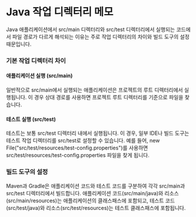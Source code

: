 # Java 작업 디렉터리 메모
Java 애플리케이션에서 src/main 디렉터리와 src/test 디렉터리에서 실행되는 코드에서 파일 경로가 다르게 해석되는 이유는 
주로 작업 디렉터리의 차이와 빌드 도구의 설정 때문입니다. 

### 기본 작업 디렉터리 차이
#### 애플리케이션 실행 (src/main)
일반적으로 src/main에서 실행되는 애플리케이션은 프로젝트의 루트 디렉터리에서 실행됩니다. 
이 경우 상대 경로를 사용하면 프로젝트 루트 디렉터리를 기준으로 파일을 찾습니다.

#### 테스트 실행 (src/test)
테스트는 보통 src/test 디렉터리 내에서 실행됩니다. 이 경우, 일부 IDE나 빌드 도구는 테스트 작업 디렉터리를 src/test로 설정할 수 있습니다.
예를 들어, new File("src/test/resources/test-config.properties")를 사용하면 src/test/resources/test-config.properties 파일을 찾게 됩니다.

### 빌드 도구의 설정
Maven과 Gradle은 애플리케이션 코드와 테스트 코드를 구분하여 각각 src/main과 src/test 디렉터리에서 빌드합니다.
애플리케이션 코드(src/main/java)와 리소스(src/main/resources)는 애플리케이션의 클래스패스에 포함되고, 
테스트 코드(src/test/java)와 리소스(src/test/resources)는 테스트 클래스패스에 포함됩니다.

